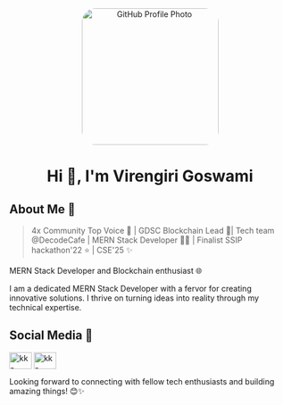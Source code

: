 

<div align="center">
  <img src="https://i.imgur.com/F3TbEyC.png" alt="GitHub Profile Photo" style="width: 245px; height: 245px; object-fit: cover; border-radius: 10%;">
  <h1>Hi 👋, I'm Virengiri Goswami</h1>
</div>


## About Me 👤
> 4x Community Top Voice 🏅 | GDSC Blockchain Lead 🔗| Tech team @DecodeCafe | MERN Stack Developer 👨‍💻 | Finalist SSIP hackathon'22 ⭐ | CSE'25 ✨

MERN Stack Developer and Blockchain enthusiast 🌐

I am a dedicated MERN Stack Developer with a fervor for creating innovative solutions. I thrive on turning ideas into reality through my technical expertise.

## Social Media 📱

<p align="left">
<a href="https://linkedin.com/in/virengiri-goswami" target="blank"><img align="center" src="https://raw.githubusercontent.com/rahuldkjain/github-profile-readme-generator/master/src/images/icons/Social/linked-in-alt.svg" alt="kk-linkedin" height="30" width="40" /></a>
<a href="https://www.instagram.com/goswamivirengiri/" target="blank"><img align="center" src="https://raw.githubusercontent.com/rahuldkjain/github-profile-readme-generator/master/src/images/icons/Social/instagram.svg" alt="kk-instagram" height="30" width="40" /></a>
</p>

Looking forward to connecting with fellow tech enthusiasts and building amazing things! 😊✨
